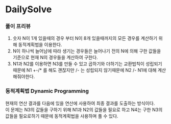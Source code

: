 # DailySolve 

### 풀이 프리뷰

1. 숫자 N이 1개 있을때의 경우 부터 N이 8개 있을때까지의 모든 경우를 계산하기 위해 동적계획법을 이용한다.
2. N이 하나씩 늘어남에 따라 생기는 경우들은 늘어나기 전의 N에 의해 구한 값들을 기준으로 현재 N의 경우들을 계산하여 구한다.
3. N1과 N2를 이용하면 N3를 만들 수 있고 곱하기와 더하기는 교환법칙이 성립되기 때문에 N1 +-/* 를 해도 괜찮지만 /- 는 성립되지 않기때문에 N2 /- N1에 대해 계산해줘야한다.
        
### 동적계획법 Dynamic Programming
  
현재의 연산 결과를 다음에 있을 연산에 사용하여 최종 결과를 도출하는 방식이다.   
이 문제는 N3의 값들을 구하기 위해 N1과 N2의 값들을 필요로 하고 N4는 구한 N3의 값들을 필요로하기 때문에 동적계획법을 사용하며 풀 수 있다.
